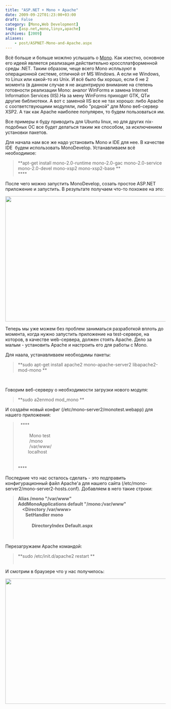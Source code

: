 ```yaml
---
title: "ASP.NET + Mono + Apache"
date: 2009-09-22T01:23:00+03:00
draft: False
category: [Mono,Web Development]
tags: [asp.net,mono,linyx,apache]
archives: [2009]
aliases:
    - post/ASPNET-Mono-and-Apache.aspx
---
```



Всё больше и больше можлно услышать о [Mono](http://go-mono.com/). Как изестно, основное его идеей является реализация действительно кроссплатформенной среды .NET. Таким образом, чеще всего Mono испльзуют в операционной системе, отличной от MS Windows. А если не Windows, то Linux или какой-то из Unix. И всё было бы хорошо, если б не 2 момента (в данном случае я не акцентрирую внимание на степень готовности реализации Mono: аналог WinForms и замена Internet Information Services (IIS).На за мену WinForms приходят GTK, QTи другие библиотеки. А вот с заменой IIS все не тах хорошо: либо Apache с соответствующими модуляли, либо "родной" для Mono веб-сервер XSP2. А так как Apache наиболее популярен, то будем пользоваться им.

Все примеры я буду приводить для Ubuntu linux, но для других nix-подобных ОС все будет делаться таким же способом, за исключением установки пакетов. 

Для начала нам все же надо установить Mono и IDE для нее. В качестве IDE  будем использовать MonoDevelop. Устанавливаем всё необходимое:

> 	**apt-get install mono-2.0-runtime mono-2.0-gac mono-2.0-service mono-2.0-devel mono-xsp2 mono-xsp2-base **	<br />	****	<br />

После чего можно запустить MonoDevelop, созать простое ASP.NET приложение и запустить. В результате получаем что-то похожее на это:

<img src="/image.axd?picture=blog.png" alt="" width="700" height="394" />

Теперь мы уже можем без проблем заниматься разработкой вплоть до момента, когда нужно запустить приложение на test-сервере, на которов, в качестве web-сервера, должен стоять Apache. Дело за малым - установить Apache и настроить его для работы с Mono.

Для наала, устанавливаем необходимы пакеты: 

> 	**sudo apt-get install apache2 mono-apache-server2 libapache2-mod-mono		**

 

Говорим веб-серверу о необходимости загрузки нового модуля:

> 	**sudo a2enmod mod_mono							**

И создаём новый конфиг (/etc/mono-server2/monotest.webapp) для нашего приложения:

> 	 	****<apps><br />	      <web-application><br />	         <name>Mono test</name><br />	         <vpath>/mono</vpath><br />	         <path>/var/www/</path><br />	        <vhost>localhost</vhost><br />	      </web-application><br />	</apps> 				<br />	****	<br />

Последние что нас осталось сделать - это подправить конфигурационный файл Apache'а для нашего сайта (/etc/mono-server2/mono-server2-hosts.conf). Добавляем в него такие строки: 

> 	**Alias /mono "/var/www"<br />	AddMonoApplications default "/mono:/var/www"<br />	          <Directory /var/www><br />	               SetHandler mono<br />	                    <IfModule mod_dir.c><br />	                          DirectoryIndex Default.aspx<br />	                    </IfModule><br />	    </Directory>**<br />

Перезагружаем Apache командой: 

> 	**sudo /etc/init.d/apache2 restart		**<br />	<br />

И смотрим в браузере что у нас получилось:

<img src="/image.axd?picture=mono.png" alt="" width="700" height="394" />

